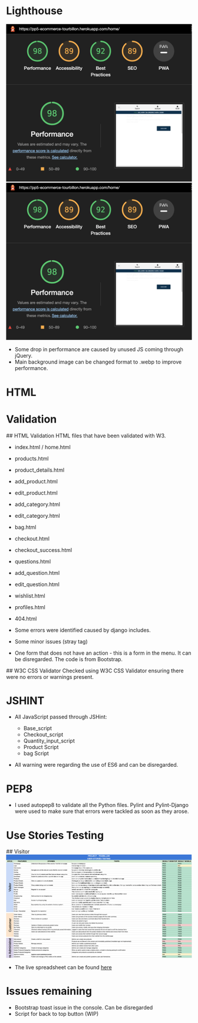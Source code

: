 # Lighthouse

![Lighthouse Results Tourbillon](docs/testing/lighthouse-desktop.png)
![Lighthouse Results Tourbillon](docs/testing/lighthouse-desktop.png)
* Some drop in performance are caused by unused JS coming through jQuery.
* Main background image can be changed format to .webp to improve performance.

# HTML

# Validation

## HTML Validation
HTML files that have been validated with W3.

* index.html / home.html
* products.html
* product_details.html
* add_product.html
* edit_product.html
* add_category.html
* edit_category.html
* bag.html
* checkout.html
* checkout_success.html
* questions.html
* add_question.html
* edit_question.html
* wishlist.html
* profiles.html
* 404.html

* Some errors were identified caused by django includes.
* Some minor issues (stray tag)
* One form that does not have an action - this is a form in the menu. It can be disregarded. The code is from Bootstrap.

## W3C CSS Validator
Checked using W3C CSS Validator ensuring there were no errors or warnings present.

# JSHINT
* All JavaScript passed through JSHint:
    * Base_script
    * Checkout_script
    * Quantity_input_script
    * Product Script
    * bag Script

* All warning were regarding the use of ES6 and can be disregarded.

# PEP8
* I used autopep8 to validate all the Python files. Pylint and Pylint-Django were used to make sure that errors were tackled as soon as they arose.

# Use Stories Testing

## Visitor
![Visitor Stories testing](docs/testing/test-visitor.png)
![Customer Stories testing](docs/testing/test-customer.png)
![Stroe Admin Stories testing](docs/testing/test-store-admin.png)

* The live spreadsheet can be found [here](https://docs.google.com/spreadsheets/d/1xVitEK0IMJg2WByTJi8ohOe9DsFLb5DQtrN9N_3hFAg/edit#gid=0)

# Issues remaining

* Bootstrap toast issue in the console. Can be disregarded
* Script for back to top button (WIP)